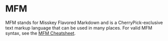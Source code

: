 # MFM
MFM stands for Misskey Flavored Markdown and is a CherryPick-exclusive text markup language that can be used in many places. For valid MFM syntax, see the [MFM Cheatsheet](/mfm-cheat-sheet).
